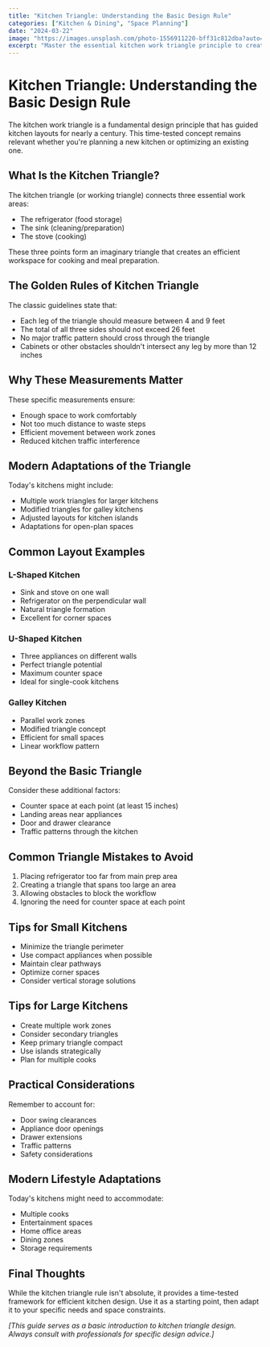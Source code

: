 ```yaml
---
title: "Kitchen Triangle: Understanding the Basic Design Rule"
categories: ["Kitchen & Dining", "Space Planning"]
date: "2024-03-22"
image: "https://images.unsplash.com/photo-1556911220-bff31c812dba?auto=format&fit=crop&q=80&w=1920"
excerpt: "Master the essential kitchen work triangle principle to create an efficient and functional cooking space that stands the test of time."
---
```


# Kitchen Triangle: Understanding the Basic Design Rule

The kitchen work triangle is a fundamental design principle that has guided kitchen layouts for nearly a century. This time-tested concept remains relevant whether you're planning a new kitchen or optimizing an existing one.

## What Is the Kitchen Triangle?

The kitchen triangle (or working triangle) connects three essential work areas:
- The refrigerator (food storage)
- The sink (cleaning/preparation)
- The stove (cooking)

These three points form an imaginary triangle that creates an efficient workspace for cooking and meal preparation.

## The Golden Rules of Kitchen Triangle

The classic guidelines state that:
- Each leg of the triangle should measure between 4 and 9 feet
- The total of all three sides should not exceed 26 feet
- No major traffic pattern should cross through the triangle
- Cabinets or other obstacles shouldn't intersect any leg by more than 12 inches

## Why These Measurements Matter

These specific measurements ensure:
- Enough space to work comfortably
- Not too much distance to waste steps
- Efficient movement between work zones
- Reduced kitchen traffic interference

## Modern Adaptations of the Triangle

Today's kitchens might include:
- Multiple work triangles for larger kitchens
- Modified triangles for galley kitchens
- Adjusted layouts for kitchen islands
- Adaptations for open-plan spaces

## Common Layout Examples

### L-Shaped Kitchen
- Sink and stove on one wall
- Refrigerator on the perpendicular wall
- Natural triangle formation
- Excellent for corner spaces

### U-Shaped Kitchen
- Three appliances on different walls
- Perfect triangle potential
- Maximum counter space
- Ideal for single-cook kitchens

### Galley Kitchen
- Parallel work zones
- Modified triangle concept
- Efficient for small spaces
- Linear workflow pattern

## Beyond the Basic Triangle

Consider these additional factors:
- Counter space at each point (at least 15 inches)
- Landing areas near appliances
- Door and drawer clearance
- Traffic patterns through the kitchen

## Common Triangle Mistakes to Avoid

1. Placing refrigerator too far from main prep area
2. Creating a triangle that spans too large an area
3. Allowing obstacles to block the workflow
4. Ignoring the need for counter space at each point

## Tips for Small Kitchens

- Minimize the triangle perimeter
- Use compact appliances when possible
- Maintain clear pathways
- Optimize corner spaces
- Consider vertical storage solutions

## Tips for Large Kitchens

- Create multiple work zones
- Consider secondary triangles
- Keep primary triangle compact
- Use islands strategically
- Plan for multiple cooks

## Practical Considerations

Remember to account for:
- Door swing clearances
- Appliance door openings
- Drawer extensions
- Traffic patterns
- Safety considerations

## Modern Lifestyle Adaptations

Today's kitchens might need to accommodate:
- Multiple cooks
- Entertainment spaces
- Home office areas
- Dining zones
- Storage requirements

## Final Thoughts

While the kitchen triangle rule isn't absolute, it provides a time-tested framework for efficient kitchen design. Use it as a starting point, then adapt it to your specific needs and space constraints.

*[This guide serves as a basic introduction to kitchen triangle design. Always consult with professionals for specific design advice.]*
